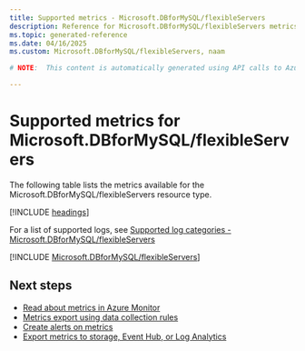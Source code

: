```yaml
---
title: Supported metrics - Microsoft.DBforMySQL/flexibleServers
description: Reference for Microsoft.DBforMySQL/flexibleServers metrics in Azure Monitor.
ms.topic: generated-reference
ms.date: 04/16/2025
ms.custom: Microsoft.DBforMySQL/flexibleServers, naam

# NOTE:  This content is automatically generated using API calls to Azure. Any edits made on these files will be overwritten in the next run of the script. 

---
```


  
# Supported metrics for Microsoft.DBforMySQL/flexibleServers
  
The following table lists the metrics available for the Microsoft.DBforMySQL/flexibleServers resource type.  
  
  
[!INCLUDE [headings](~/reusable-content/ce-skilling/azure/includes/azure-monitor/reference/metrics/metrics-headings.md)]  
  
  
  
For a list of supported logs, see [Supported log categories - Microsoft.DBforMySQL/flexibleServers](../supported-logs/microsoft-dbformysql-flexibleservers-logs.md)  
  
 

[!INCLUDE [Microsoft.DBforMySQL/flexibleServers](~/reusable-content/ce-skilling/azure/includes/azure-monitor/reference/metrics/microsoft-dbformysql-flexibleservers-metrics-include.md)]  



## Next steps

- [Read about metrics in Azure Monitor](/azure/azure-monitor/data-platform)
- [Metrics export using data collection rules](/azure/azure-monitor/essentials/data-collection-metrics)
- [Create alerts on metrics](/azure/azure-monitor/alerts/alerts-overview)
- [Export metrics to storage, Event Hub, or Log Analytics](/azure/azure-monitor/essentials/platform-logs-overview)
